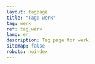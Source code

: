 ```yaml
---
layout: tagpage
title: "Tag: werk"
tag: werk
ref: tag_werk
lang: en
description: Tag page for werk
sitemap: false
robots: noindex
---
```

